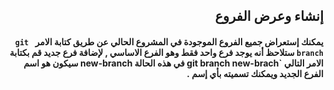 ## <div dir=rtl> إنشاء وعرض الفروع</div>
####  <div dir=rtl> يمكنك إستعراض جميع الفروع الموجودة في المشروع الحالي عن طريق كتابة الامر ` git branch` ستلاحظ أنه يوجد فرع واحد فقط وهو الفرع الاساسي , لإضافة فرع جديد قم بكتابة الامر التالي `git branch new-brach  في هذه الحالة  new-branch سيكون هو اسم الفرع الجديد ويمكنك تسميته بأي إسم  . 
</div>